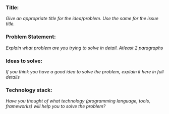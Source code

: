 ### Title:
_Give an appropriate title for the idea/problem. Use the same for the issue title._



### Problem Statement:
_Explain what problem are you trying to solve in detail. Atleast 2 paragraphs_



### Ideas to solve:
_If you think you have a good idea to solve the problem, explain it here in full details_




### Technology stack:
_Have you thought of what technology (programming language, tools, frameworks) will help you to solve the problem?_
